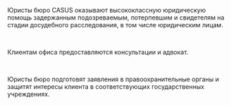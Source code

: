Юристы бюро CASUS оказывают высококлассную юридическую помощь задержанным подозреваемым, потерпевшим и свидетелям на стадии досудебного расследования, в том числе юридическим лицам.

<br/>

Клиентам офиса предоставляются консультации и адвокат.

<br/>

Юристы бюро  подготовят заявления в правоохранительные органы и защитят интересы клиента в соответствующих государственных учреждениях.

